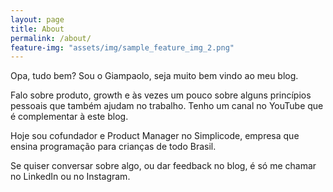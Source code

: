 ```yaml
---
layout: page
title: About
permalink: /about/
feature-img: "assets/img/sample_feature_img_2.png"
---
```


Opa, tudo bem? Sou o Giampaolo, seja muito bem vindo ao meu blog.

Falo sobre produto, growth e às vezes um pouco sobre alguns princípios pessoais que também ajudam no trabalho. Tenho um canal no YouTube que é complementar à este blog.

Hoje sou cofundador e Product Manager no Simplicode, empresa que ensina programação para crianças de todo Brasil.

Se quiser conversar sobre algo, ou dar feedback no blog, é só me chamar no LinkedIn ou no Instagram.
